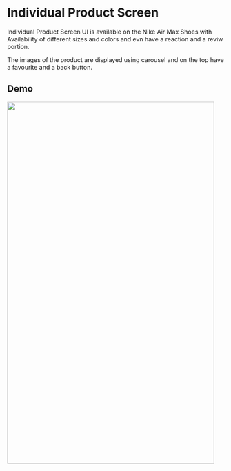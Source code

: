 # Individual Product Screen

Individual Product Screen UI is available on the Nike Air Max Shoes with Availability of different sizes and colors and evn have a reaction and a reviw portion.

The images of the product are displayed using carousel and on the top have a favourite and a back button.

## Demo

<img src="https://github.com/utkarsh0702/Flutter-UI-Designs/blob/master/individual_product_screen/demo.gif" width="480" height="840" />
